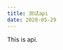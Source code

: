 ```yaml
---
title: 测试api
date: 2020-05-29
---
```

<!--
 * @Descripttion: ----描述----
 * @version: 1.0
 * @Author: 张鹏
 * @Date: 2021-12-29 14:40:34
 * @LastEditors: 张鹏
 * @LastEditTime: 2021-12-29 15:17:48
-->


This is api.